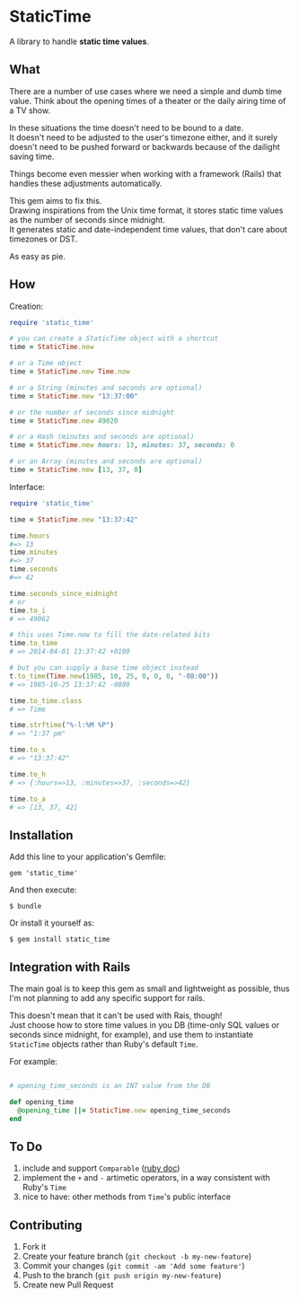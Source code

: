 # StaticTime

A library to handle __static time values__.  

## What

There are a number of use cases where we need a simple and dumb time value. Think about the opening times of a theater or the daily airing time of a TV show.  

In these situations the time doesn't need to be bound to a date.  
It doesn't need to be adjusted to the user's timezone either, and it surely doesn't need to be pushed forward or backwards because of the dailight saving time.

Things become even messier when working with a framework (Rails) that handles these adjustments automatically.  

This gem aims to fix this.  
Drawing inspirations from the Unix time format, it stores static time values as the number of seconds since midnight.  
It generates static and date-independent time values, that don't care about timezones or DST.

As easy as pie.


## How


Creation:

```ruby
require 'static_time'

# you can create a StaticTime object with a shortcut
time = StaticTime.now

# or a Time object
time = StaticTime.new Time.now

# or a String (minutes and seconds are optional)
time = StaticTime.new "13:37:00"

# or the number of seconds since midnight
time = StaticTime.new 49020

# or a Hash (minutes and seconds are optional)
time = StaticTime.new hours: 13, minutes: 37, seconds: 0

# or an Array (minutes and seconds are optional)
time = StaticTime.new [13, 37, 0]

```

Interface:

```ruby
require 'static_time'

time = StaticTime.new "13:37:42"

time.hours
#=> 13
time.minutes
#=> 37
time.seconds
#=> 42

time.seconds_since_midnight
# or
time.to_i
# => 49062

# this uses Time.now to fill the date-related bits
time.to_time
# => 2014-04-01 13:37:42 +0100

# but you can supply a base time object instead
t.to_time(Time.new(1985, 10, 25, 0, 0, 0, "-08:00"))
# => 1985-10-25 13:37:42 -0800

time.to_time.class
# => Time

time.strftime("%-l:%M %P")
# => "1:37 pm"

time.to_s
# => "13:37:42"

time.to_h
# => {:hours=>13, :minutes=>37, :seconds=>42}

time.to_a
# => [13, 37, 42]

```

## Installation

Add this line to your application's Gemfile:

    gem 'static_time'

And then execute:

    $ bundle

Or install it yourself as:

    $ gem install static_time



## Integration with Rails

The main goal is to keep this gem as small and lightweight as possible, thus I'm not planning to add any specific support for rails.  

This doesn't mean that it can't be used with Rais, though!  
Just choose how to store time values in you DB (time-only SQL values or seconds since midnight, for example), and use them to instantiate `StaticTime` objects rather than Ruby's default `Time`.

For example:

```ruby

# opening_time_seconds is an INT value from the DB

def opening_time
  @opening_time ||= StaticTime.new opening_time_seconds
end

```


## To Do


1. include and support `Comparable` ([ruby doc](http://ruby-doc.org/core-2.1.0/Comparable.html))
2. implement the `+` and `-` artimetic operators, in a way consistent with Ruby's `Time`
3. nice to have: other methods from `Time`'s public interface





## Contributing

1. Fork it
2. Create your feature branch (`git checkout -b my-new-feature`)
3. Commit your changes (`git commit -am 'Add some feature'`)
4. Push to the branch (`git push origin my-new-feature`)
5. Create new Pull Request
